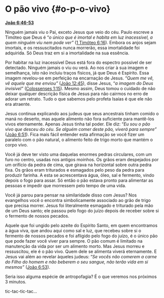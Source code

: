 # O pão vivo {#o-p-o-vivo}

[**João 6:46-53**](http://bibliaonline.com.br/acf/jo/6/46-53)

Ninguém jamais viu o Pai, exceto Jesus que veio do céu. Paulo escreve a Timóteo que Deus é “_o único que é imortal e habita em luz inacessível, a quem ninguém viu nem pode ver”_ ([1 Timóteo 6:16](http://bibliaonline.com.br/acf/1tm/6/16)). Embora os anjos sejam imortais, e os ressuscitados nunca morrerão, essa imortalidade foi adquirida. Só Deus traz em si a imortalidade na sua essência.

Por habitar na luz inacessível Deus está fora do espectro possível de ser detectado. Ninguém jamais o viu ou verá. Ao nos criar à sua imagem e semelhança, isto não incluiu traços físicos, já que Deus é Espírito. Essa imagem revelou-se em perfeição na encarnação de Jesus. “_Quem me vê, vê aquele que me enviou”_ ([João 12:45](http://bibliaonline.com.br/acf/jo/12/45)), disse Jesus, “_a imagem do Deus invisível”_ ([Colossenses 1:15](http://bibliaonline.com.br/acf/cl/1/15)). Mesmo assim, Deus tomou o cuidado de não deixar qualquer descrição física de Jesus para não cairmos no erro de adorar um retrato. Tudo o que sabemos pelo profeta Isaías é que ele não era atraente.

Jesus continua explicando aos judeus que seus ancestrais tinham comido o maná no deserto, mas aquele alimento não fora suficiente para mantê-los vivos eternamente. Apenas Jesus tinha tal poder. Ele diz: “_Eu sou o pão vivo que desceu do céu. Se alguém comer deste pão, viverá para sempre”_ ([João 6:51](http://bibliaonline.com.br/acf/jo/6/51)). Fica mais fácil entender esta afirmação se você fizer um paralelo com o pão natural, o alimento feito de trigo morto que mantém o corpo vivo.

Você já deve ter visto uma daquelas enormes pedras circulares, com um furo no centro, usadas nos antigos moinhos. Os grãos eram despejados por um orifício da pedra de cima, que girava na horizontal sobre outra pedra fixa. Os grãos eram triturados e esmagados pelo peso da pedra para produzir farinha. A esta se acrescentava água, óleo, sal e fermento, vindo depois o fogo para assar. Só então o pão estava pronto para alimentar as pessoas e impedir que morressem pelo tempo de uma vida.

Você já parou para pensar na similaridade disso com Jesus? Nos evangelhos você o encontra simbolicamente associado ao grão de trigo que precisa morrer. Jesus foi literalmente esmagado e triturado pela mão de um Deus santo; ele passou pelo fogo do juízo depois de receber sobre si o fermento de nossos pecados.

Aquele que foi ungido pelo azeite do Espírito Santo, em quem encontramos a água viva, que andou aqui como sal e luz, que recebeu sobre si o fermento de nossos pecados e foi afligido pelo fogo do juízo, é o único pão que pode fazer você viver para sempre. O pão comum é limitado na manutenção da vida por ser um alimento morto. Mas Jesus morreu e ressuscitou, ele é o pão vivo. Quem dele se alimenta viverá eternamente. E Jesus vai além ao revelar àqueles judeus: “_Se vocês não comerem a carne do Filho do homem e não beberem o seu sangue, não terão vida em si mesmos”_ ([João 6:53](http://bibliaonline.com.br/acf/jo/6/53)).

Seria isso alguma espécie de antropofagia? É o que veremos nos próximos 3 minutos.

tic-tac-tic-tac...